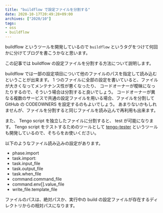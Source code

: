 ```yaml
---
title: "buildflow で設定ファイルを分割する"
date: 2020-10-17T20:49:28+09:00
archives: ["2020/10"]
tags:
- oss
- buildflow
---
```


buildflow というツールを開発しているので `buildflow` というタグをつけて何回かに分けてブログを書こうかなと思います。

この記事では buildflow の設定ファイルを分割する方法について説明します。

buildflow では一部の設定項目について他のファイルのパスを指定して読み込むということが出来ます。
1 つのファイルに全部の設定を書いていると、ファイルが大きくなってメンテナンス性が悪くなったり、
コードオーナーが曖昧になったりするので、そういう場合は分割すると良いでしょう。
コードオーナーが異なる複数のサービスで共通の設定ファイルを用いる場合、ファイルを分割して
GitHub の CODEOWNERS を設定するのもよいでしょう。
あまりないかもしれませんが、ファイルを分割すると同じファイルを読み込んで再利用も出来ます。

また、 Tengo script を独立したファイルに分割すると、 test が可能になります。
Tengo script をテストするためのツールとして [tengo-tester](https://github.com/suzuki-shunsuke/tengo-tester) というツールも開発しているので、そちらをお使いください。

以下のようなファイル読み込みの設定があります。

* phase.import
* task.import:
* task.input_file
* task.output_file
* task.when_file
* command.command_file
* command.env[].value_file
* write_file.template_file

ファイルのパスは、絶対パスか、実行中の build の設定ファイルが存在するディレクトリからの相対パスになります。
